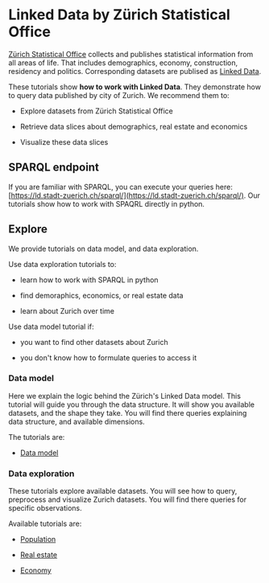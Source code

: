 

# Linked Data by Zürich Statistical Office

[Zürich Statistical Office](https://www.stadt-zuerich.ch/prd/en/index/statistik.html) collects and publishes statistical information from all areas of life. That includes demographics, economy, construction, residency and politics. Corresponding datasets are publised as [Linked Data](https://en.wikipedia.org/wiki/Linked_data).

These tutorials show **how to work with Linked Data**. They demonstrate how to query data published by city of Zurich.
We recommend them to:

* Explore datasets from Zürich Statistical Office

* Retrieve data slices about demographics, real estate and economics

* Visualize these data slices




## SPARQL endpoint

If you are familiar with SPARQL, you can execute your queries here: [https://ld.stadt-zuerich.ch/sparql/](https://ld.stadt-zuerich.ch/sparql/).
Our tutorials show how to work with SPAQRL directly in python.




## Explore

We provide tutorials on data model, and data exploration.

Use data exploration tutorials to:

* learn how to work with SPARQL in python

* find demoraphics, economics, or real estate data

* learn about Zurich over time


Use data model tutorial if:

* you want to find other datasets about Zurich

* you don't know how to formulate queries to access it



### Data model

Here we explain the logic behind the Zürich's Linked Data model. This tutorial will guide you through the data structure. It will show you available datasets, and the shape they take. You will find there queries explaining data structure, and available dimensions.

The tutorials are:

* [Data model](data_model.html)




### Data exploration

These tutorials explore available datasets. You will see how to query, preprocess and visualize Zurich datasets. You will find there queries for specific observations.


Available tutorials are:

* [Population](population.html)

* [Real estate](real_estate.html)

* [Economy](economy.html)



